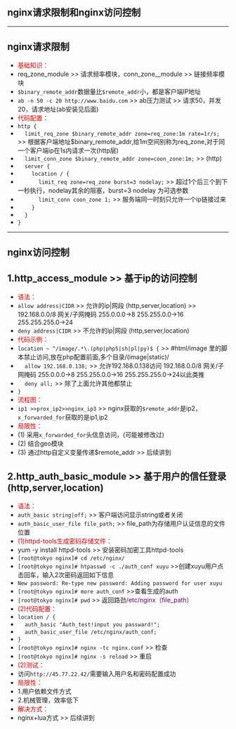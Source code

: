 ## nginx请求限制和nginx访问控制 ##
----------
## nginx请求限制 ##
 - <font color="#dd0000">基础知识：</font><br />
 - req_zone_module >> 请求频率模块，conn_zone__module >> 链接频率模块
 - `$binary_remote_addr`数据量比`$remote_addr`小，都是客户端IP地址
 - `ab -n 50 -c 20 http://www.baidu.com` >> ab压力测试 >> 请求50，并发20，请求地址(ab安装见后面)
 - <font color="#dd0000">代码配置：</font><br />
 - `http {`
 - &nbsp;&nbsp;&nbsp;&nbsp;`limit_req_zone $binary_remote_addr zone=req_zone:1m rate=1r/s;` >> 根据客户端地址$binary_remote_addr,给1m空间别称为req_zone,对于同一个客户端ip在1s内请求一次(http层)
 -	&nbsp;&nbsp;&nbsp;&nbsp;`limit_conn_zone $binary_remote_addr zone=coon_zone:1m;`   >> (http)
 -	&nbsp;&nbsp;&nbsp;&nbsp;`server {`
 -	&nbsp;&nbsp;&nbsp;&nbsp;&nbsp;&nbsp;&nbsp;&nbsp;`location / {`
 -	&nbsp;&nbsp;&nbsp;&nbsp;&nbsp;&nbsp;&nbsp;&nbsp;&nbsp;&nbsp;&nbsp;&nbsp;`limit_req zone=req_zone burst=3 nodelay;` >> 超过1个后三个到下一秒执行，nodelay其余的阻塞，burst=3 nodelay 为可选参数
 -	&nbsp;&nbsp;&nbsp;&nbsp;&nbsp;&nbsp;&nbsp;&nbsp;&nbsp;&nbsp;&nbsp;&nbsp;`limit_conn coon_zone 1;` >> 服务端同一时刻只允许一个ip链接过来
 -	&nbsp;&nbsp;&nbsp;&nbsp;&nbsp;&nbsp;&nbsp;&nbsp;`}`	
 -	&nbsp;&nbsp;&nbsp;&nbsp;`}`
 - `}`

 ----------
## nginx访问控制 ##
## 1.http_access_module >> 基于ip的访问控制 ##
 - <font color="#dd0000">语法：</font><br />
 - `allow address|CIDR` >> 允许的ip|网段 (http,server,location) >> 192.168.0.0/8 网关/子网掩码 255.0.0.0->8 255.255.0.0->16 255.255.255.0->24
 - `deny address|CIDR` >> 不允许的ip|网段 (http,server,location)
 - <font color="#dd0000">代码示例：</font><br />
 - `location ~ ^/image/.*\.(php|php5|sh|pl|py)$ {` >> #html/image 里的脚本禁止访问,放在php配置前面,多个目录/(image|static)/
 - &nbsp;&nbsp;&nbsp;&nbsp;`allow 192.168.0.138;` >> 允许192.168.0.138访问 192.168.0.0/8 网关/子网掩码 255.0.0.0->8 255.255.0.0->16 255.255.255.0->24以此类推
 - &nbsp;&nbsp;&nbsp;&nbsp;`deny all;` >> 除了上面允许其他都禁止
 - `}`
 - <font color="#dd0000">流程图：</font><br />
 - `ip1 >>prox_ip2>>nginx_ip3` >> nginx获取的`$remote_addr`是ip2，`x_forwarded_for`获取的是ip1,ip2
 - <font color="#dd0000">局限性：</font><br />
 - (1) 采用`x_forwarded_for`头信息访问，(可能被修改过)
 - (2) 结合geo模块
 - (3) 通过http自定义变量传递$remote_addr >> 后续讲到

## 2.http_auth_basic_module >> 基于用户的信任登录(http,server,location) ##
 - <font color="#dd0000">语法：</font><br />
 - `auth_basic string|off;` >> 客户端访问显示string或者关闭
 - `auth_basic_user_file file_path;` >> file_path为存储用户认证信息的文件位置
 - <font color="#dd0000">(1)httpd-tools生成密码存储文件：</font><br />
 - yum -y install httpd-tools >>  安装密码加密工具httpd-tools
 - `[root@tokyo nginx]# cd /etc/nginx/`
 - `[root@tokyo nginx]# htpasswd -c ./auth_conf xuyu` >>创建xuyu用户点击回车，输入2次密码返回如下信息
 - `New password: Re-type new password: Adding password for user xuyu`
 - `[root@tokyo nginx]# more auth_conf` >>查看生成的auth
 - `[root@tokyo nginx]# pwd` >> 返回路劲<font color="#660066">/etc/nginx（file_path）</font><br /> 
 - <font color="#dd0000">(2)代码配置：</font><br />
 - `location / {`
 - 	&nbsp;&nbsp;&nbsp;&nbsp;`auth_basic "Auth_test!input you passward!";`
 - 	&nbsp;&nbsp;&nbsp;&nbsp;`auth_basic_user_file /etc/nginx/auth_conf;`
 - `}`
 - `[root@tokyo nginx]# nginx -tc nginx.conf` >> 检查
 - `[root@tokyo nginx]# nginx -s reload` >> 重启
 - <font color="#dd0000">(2)测试：</font><br />
 - 访问`http://45.77.22.42/`需要输入用户名和密码配置成功
 - <font color="#dd0000">局限性：</font><br />
 - 1.用户依赖文件方式
 - 2.机械管理，效率低下
 - <font color="#dd0000">解决方式：</font><br />
 - nginx+lua方式 >> 后续讲到
